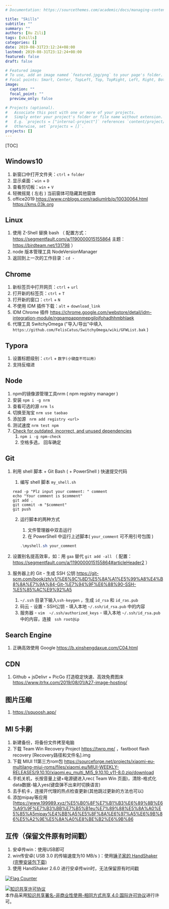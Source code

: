 ```yaml
---
# Documentation: https://sourcethemes.com/academic/docs/managing-content/

title: "Skills"
subtitle: ""
summary: ""
authors: [Xu Zili]
tags: [skills]
categories: []
date: 2019-08-31T23:12:24+08:00
lastmod: 2019-08-31T23:12:24+08:00
featured: false
draft: false

# Featured image
# To use, add an image named `featured.jpg/png` to your page's folder.
# Focal points: Smart, Center, TopLeft, Top, TopRight, Left, Right, BottomLeft, Bottom, BottomRight.
image:
  caption: ""
  focal_point: ""
  preview_only: false

# Projects (optional).
#   Associate this post with one or more of your projects.
#   Simply enter your project's folder or file name without extension.
#   E.g. `projects = ["internal-project"]` references `content/project/deep-learning/index.md`.
#   Otherwise, set `projects = []`.
projects: []
---
```


[TOC]

## Windows10

1. 新窗口中打开文件夹：`ctrl` + `folder`
2. 显示桌面：`win` + `D`
3. 查看剪切板：`win` + `V`
4. 轻微摇晃 ( 左右 ) 当前窗体可隐藏其他窗体
5. office2019  https://www.cnblogs.com/radiumlrb/p/10030064.html  https://kms.03k.org

## Linux

1. 使用 Z-Shell 替换 bash （ 配置方式：https://segmentfault.com/a/1190000015155864 主题：https://birdteam.net/131798 ）
2. node 版本管理工具 NodeVersionManager
3. 返回到上一次的工作目录：`cd -`


## Chrome

1. 新标签页中打开网页：`ctrl` + `url`
2. 打开新的标签页：`ctrl` + `T`
3. 打开新的窗口：`ctrl` + `N`
4. 不使用 IDM 插件下载：`alt` + `download_link`
5. IDM Chrome 插件 https://chrome.google.com/webstore/detail/idm-integration-module/ngpampappnmepgilojfohadhhmbhlaek
6. 代理工具 SwitchyOmega ("导入/导出"中填入 `https://github.com/FelisCatus/SwitchyOmega/wiki/GFWList.bak` )

## Typora

1. 设置标题级别：`ctrl` + `数字(小键盘不可以用)`
2. 支持反缩进

## Node

1.  npm的镜像源管理工具nrm ( npm registry manager )
   1. 安装 `npm i -g nrm` 
   2. 查看可选的源 ` nrm ls `
   3. 切换至淘宝 ` nrm use taobao `
   4. 添加源 ` nrm add registry <url>`
   5. 测试速度 ` nrm test npm `
2. [Check for outdated, incorrect, and unused dependencies](https://github.com/dylang/npm-check)
   1.  `npm i -g npm-check`
   2. 空格多选， 回车确定

## Git

1. 利用 shell 脚本 + Git Bash ( + PowerShell ) 快速提交代码

   1. 编写 shell 脚本 `my_shell.sh`

   ```shell
   read -p "Plz input your comment: " comment
   echo "Your comment is $comment"
   git add .
   git commit -m "$comment"
   git push
   ```

   2. 运行脚本的两种方式
      1. 文件管理器中双击运行
      2. 在 PowerShell 中运行上述脚本( `your_comment` 可不用引号包围 )

       ```powershell
       .\myshell.sh your_comment
       ```

2. 设置别名提高效率，如：用 `gaa` 替代 `git add -all` （ 配置：https://segmentfault.com/a/1190000015155864#articleHeader2 ）
3. 服务器上的 Git - 生成 SSH 公钥 https://git-scm.com/book/zh/v1/%E6%9C%8D%E5%8A%A1%E5%99%A8%E4%B8%8A%E7%9A%84-Git-%E7%94%9F%E6%88%90-SSH-%E5%85%AC%E9%92%A5
   1. `~/.ssh` 目录下输入`ssh-keygen` ，生成 `id_rsa` 和 `id_ras.pub`
   2. 码云 - 设置 - SSH公钥 - 填入本地 `~/.ssh/id_rsa.pub` 中的内容
   3. 服务器 - `vim  ~/.ssh/authorized_keys` - 填入本地 `~/.ssh/id_rsa.pub` 中的内容，连接 ` ssh root@ip` 

## Search Engine

1. 正确高效使用 Google https://b.xinshengdaxue.com/C04.html

## CDN

1. Github + jsDelivr + PicGo 打造稳定快速、高效免费图床 https://www.itrhx.com/2019/08/01/A27-image-hosting/

## 图片压缩

1. https://squoosh.app/

## MI 5卡刷

1. 新建备份，将备份文件拷至电脑
2. 下载 Team Win Recovery Project  https://twrp.me/ ，fastboot flash recovery [Recovery路径和文件名].img
3. 下载 MIUI 11第三方rom包 https://sourceforge.net/projects/xiaomi-eu-multilang-miui-roms/files/xiaomi.eu/MIUI-WEEKLY-RELEASES/9.10.10/xiaomi.eu_multi_MI5_9.10.10_v11-8.0.zip/download
4. 手机关机，长按音量上键+电源键进入rec( Team Win 页面)，清除-格式化data数据-输入yes(键盘弹不出来时切换语言)
5. 去手机卡，连接开代理的热点检查更新(其他跳过更新的方法也可以)
6. 添加mipay等应用 [https://www.199989.xyz/%E5%B0%8F%E7%B1%B3%E6%89%8B%E6%A9%9F%E7%B3%BB%E7%B5%B1eu%E7%89%88%E5%8A%A0%E5%85%A5mipay%E4%BB%A5%E5%8F%8A%E6%97%A5%E6%9B%86%E5%A2%9E%E5%8A%A0%E8%BE%B2%E6%9B%86

<script type="text/javascript" src="//rf.revolvermaps.com/0/0/1.js?i=53rxpnraqpa&amp;s=220&amp;m=0&amp;v=false&amp;r=false&amp;b=000000&amp;n=false&amp;c=ff0000" async="async"></script>
## 互传（保留文件原有时间戳）

1. 安卓传win：使用USB即可
2. win传安卓( USB 3.0 的传输速度为10 MB/s )：使用[锤子家的 HandShaker (完整安装包下载)](https://www.smartisan.com/apps/#/handshaker)
3. 使用 HandShaker 2.6.0 进行安卓传win时，无法保留原有时间戳

<a href="https://info.flagcounter.com/oY7z"><img src="https://s11.flagcounter.com/count2/oY7z/bg_FFFFFF/txt_000000/border_CCCCCC/columns_2/maxflags_10/viewers_0/labels_0/pageviews_1/flags_0/percent_0/" alt="Flag Counter" border="0"></a>

<a rel="license" href="http://creativecommons.org/licenses/by-nc-sa/4.0/"><img alt="知识共享许可协议" style="border-width:0" src="https://i.creativecommons.org/l/by-nc-sa/4.0/88x31.png" /></a><br />本作品采用<a rel="license" href="http://creativecommons.org/licenses/by-nc-sa/4.0/">知识共享署名-非商业性使用-相同方式共享 4.0 国际许可协议</a>进行许可。